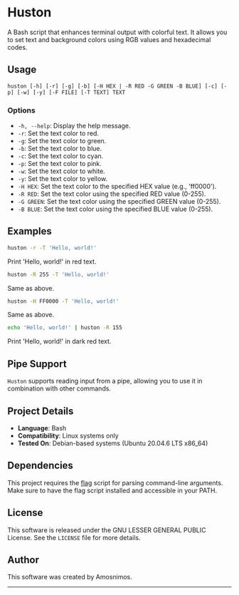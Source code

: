 # Huston

A Bash script that enhances terminal output with colorful text. It allows you to set text and background colors using RGB values and hexadecimal codes. 

## Usage

```
huston [-h] [-r] [-g] [-b] [-H HEX | -R RED -G GREEN -B BLUE] [-c] [-p] [-w] [-y] [-F FILE] [-T TEXT] TEXT
```

### Options

- `-h, --help`: Display the help message.
- `-r`: Set the text color to red.
- `-g`: Set the text color to green.
- `-b`: Set the text color to blue.
- `-c`: Set the text color to cyan.
- `-p`: Set the text color to pink.
- `-w`: Set the text color to white.
- `-y`: Set the text color to yellow.
- `-H HEX`: Set the text color to the specified HEX value (e.g., 'ff0000').
- `-R RED`: Set the text color using the specified RED value (0-255).
- `-G GREEN`: Set the text color using the specified GREEN value (0-255).
- `-B BLUE`: Set the text color using the specified BLUE value (0-255).

## Examples

```bash
huston -r -T 'Hello, world!'
```
Print 'Hello, world!' in red text.

```bash
huston -R 255 -T 'Hello, world!'
```
Same as above.

```bash
huston -H FF0000 -T 'Hello, world!'
```
Same as above.

```bash
echo 'Hello, world!' | huston -R 155
```
Print 'Hello, world!' in dark red text.

## Pipe Support

`Huston` supports reading input from a pipe, allowing you to use it in combination with other commands.

## Project Details

- **Language**: Bash
- **Compatibility**: Linux systems only
- **Tested On**: Debian-based systems (Ubuntu 20.04.6 LTS x86_64)
  
## Dependencies
This project requires the <a href="https://github.com/AmosNimos/flag">flag</a> script for parsing command-line arguments. Make sure to have the flag script installed and accessible in your PATH.

## License

This software is released under the GNU LESSER GENERAL PUBLIC License. See the `LICENSE` file for more details.

## Author

This software was created by Amosnimos.

---
